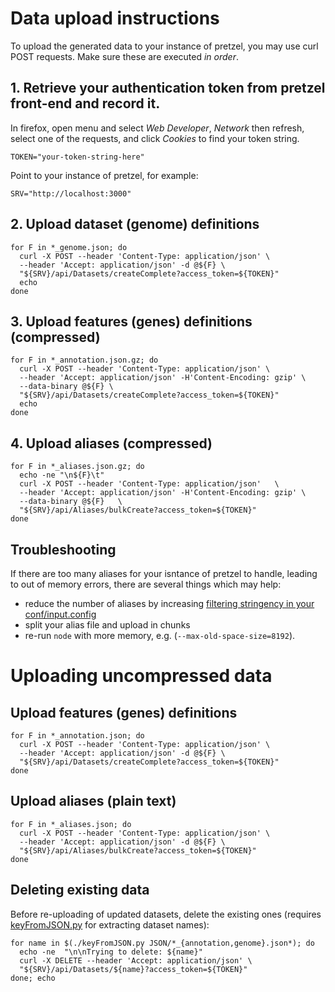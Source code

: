 # Data upload instructions

To upload the generated data to your instance of pretzel, you may use curl POST requests. Make sure these are executed _in order_.

## 1. Retrieve your authentication token from pretzel front-end and record it.

In firefox, open menu and select *Web Developer*, *Network* then refresh, select one of the requests, and click  *Cookies* to find your token string.

```
TOKEN="your-token-string-here"
```

Point to your instance of pretzel, for example:

```
SRV="http://localhost:3000"
```

## 2. Upload dataset (genome) definitions

```
for F in *_genome.json; do
  curl -X POST --header 'Content-Type: application/json' \
  --header 'Accept: application/json' -d @${F} \
  "${SRV}/api/Datasets/createComplete?access_token=${TOKEN}"
  echo
done
```
## 3. Upload features (genes) definitions (compressed)

```
for F in *_annotation.json.gz; do
  curl -X POST --header 'Content-Type: application/json' \
  --header 'Accept: application/json' -H'Content-Encoding: gzip' \
  --data-binary @${F} \
  "${SRV}/api/Datasets/createComplete?access_token=${TOKEN}"
  echo
done
```

## 4. Upload aliases (compressed)

```
for F in *_aliases.json.gz; do
  echo -ne "\n${F}\t"
  curl -X POST --header 'Content-Type: application/json'   \
  --header 'Accept: application/json' -H'Content-Encoding: gzip' \
  --data-binary @${F}   \
  "${SRV}/api/Aliases/bulkCreate?access_token=${TOKEN}"
done
```

## Troubleshooting

If there are too many aliases for your isntance of pretzel to handle, leading to out of memory errors, there are several things which may help:

* reduce the number of aliases by increasing [filtering stringency in your conf/input.config](https://github.com/plantinformatics/pretzel-input-generator/blob/v1.0/conf/input.config#L4-L9)
* split your alias file and upload in chunks
* re-run `node` with more memory, e.g. (`--max-old-space-size=8192`).


# Uploading uncompressed data

## Upload features (genes) definitions

```
for F in *_annotation.json; do
  curl -X POST --header 'Content-Type: application/json' \
  --header 'Accept: application/json' -d @${F} \
  "${SRV}/api/Datasets/createComplete?access_token=${TOKEN}"
done
```


## Upload aliases (plain text)

```
for F in *_aliases.json; do
  curl -X POST --header 'Content-Type: application/json' \
  --header 'Accept: application/json' -d @${F} \
  "${SRV}/api/Aliases/bulkCreate?access_token=${TOKEN}"
done
```

## Deleting existing data

Before re-uploading of updated datasets, delete the existing ones (requires [keyFromJSON.py](https://github.com/plantinformatics/pretzel-input-generator/blob/master/bin/keyFromJSON.py) for extracting dataset names):

```
for name in $(./keyFromJSON.py JSON/*_{annotation,genome}.json*); do
  echo -ne  "\n\nTrying to delete: ${name}"
  curl -X DELETE --header 'Accept: application/json' \
  "${SRV}/api/Datasets/${name}?access_token=${TOKEN}"
done; echo
```


